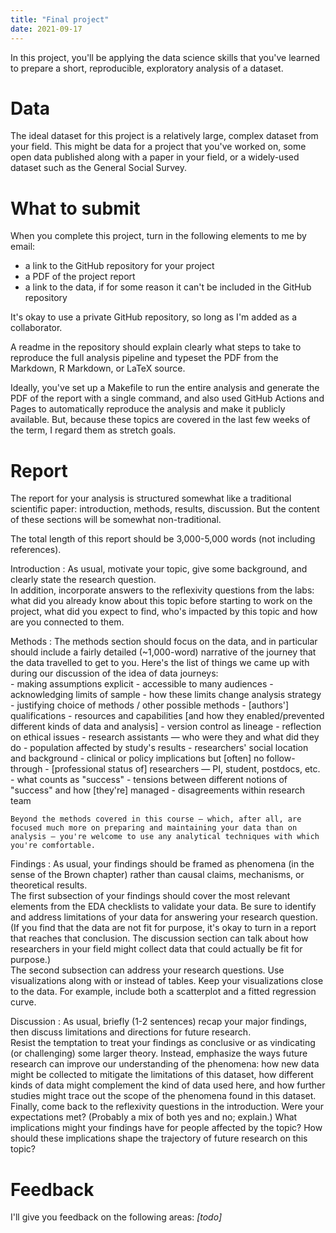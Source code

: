 ```yaml
---
title: "Final project"
date: 2021-09-17
---
```


In this project, you'll be applying the data science skills that you've learned to prepare a short, reproducible, exploratory analysis of a dataset.  

# Data #

The ideal dataset for this project is a relatively large, complex dataset from your field.  This might be data for a project that you've worked on, some open data published along with a paper in your field, or a widely-used dataset such as the General Social Survey.  


# What to submit #

When you complete this project, turn in the following elements to me by email:  

- a link to the GitHub repository for your project
- a PDF of the project report
- a link to the data, if for some reason it can't be included in the GitHub repository

It's okay to use a private GitHub repository, so long as I'm added as a collaborator.  

A readme in the repository should explain clearly what steps to take to reproduce the full analysis pipeline and typeset the PDF from the Markdown, R Markdown, or LaTeX source. 

Ideally, you've set up a Makefile to run the entire analysis and generate the PDF of the report with a single command, and also used GitHub Actions and Pages to automatically reproduce the analysis and make it publicly available.  But, because these topics are covered in the last few weeks of the term, I regard them as stretch goals.  


# Report #

The report for your analysis is structured somewhat like a traditional scientific paper:  introduction, methods, results, discussion.  But the content of these sections will be somewhat non-traditional.  

The total length of this report should be 3,000-5,000 words (not including references). 

Introduction
: As usual, motivate your topic, give some background, and clearly state the research question.  
    In addition, incorporate answers to the reflexivity questions from the labs:  what did you already know about this topic before starting to work on the project, what did you expect to find, who's impacted by this topic and how are you connected to them.  

Methods
: The methods section should focus on the data, and in particular should include a fairly detailed (~1,000-word) narrative of the journey that the data travelled to get to you.  Here's the list of things we came up with during our discussion of the idea of data journeys:  
    - making assumptions explicit
    - accessible to many audiences
    - acknowledging limits of sample
    - how these limits change analysis strategy
    - justifying choice of methods / other possible methods
    - [authors'] qualifications
    - resources and capabilities [and how they enabled/prevented different kinds of data and analysis]
    - version control as lineage
    - reflection on ethical issues
    - research assistants — who were they and what did they do
    - population affected by study's results
    - researchers' social location and background
    - clinical or policy implications but [often] no follow-through
    - [professional status of] researchers — PI, student, postdocs, etc.
    - what counts as "success"
    - tensions between different notions of "success" and how [they're] managed
    - disagreements within research team

    Beyond the methods covered in this course — which, after all, are focused much more on preparing and maintaining your data than on analysis — you're welcome to use any analytical techniques with which you're comfortable.  

Findings
: As usual, your findings should be framed as phenomena (in the sense of the Brown chapter) rather than causal claims, mechanisms, or theoretical results.  
    The first subsection of your findings should cover the most relevant elements from the EDA checklists to validate your data.  Be sure to identify and address limitations of your data for answering your research question.  (If you find that the data are not fit for purpose, it's okay to turn in a report that reaches that conclusion.  The discussion section can talk about how researchers in your field might collect data that could actually be fit for purpose.)  
    The second subsection can address your research questions.  Use visualizations along with or instead of tables.  Keep your visualizations close to the data.  For example, include both a scatterplot and a fitted regression curve.  

Discussion
: As usual, briefly (1-2 sentences) recap your major findings, then discuss limitations and directions for future research.  
    Resist the temptation to treat your findings as conclusive or as vindicating (or challenging) some larger theory.  Instead, emphasize the ways future research can improve our understanding of the phenomena:  how new data might be collected to mitigate the limitations of this dataset, how different kinds of data might complement the kind of data used here, and how further studies might trace out the scope of the phenomena found in this dataset.  
    Finally, come back to the reflexivity questions in the introduction.  Were your expectations met?  (Probably a mix of both yes and no; explain.)  What implications might your findings have for people affected by the topic?  How should these implications shape the trajectory of future research on this topic?  


# Feedback #

I'll give you feedback on the following areas: *[todo]*

